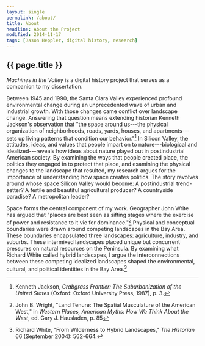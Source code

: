 ```yaml
---
layout: single
permalink: /about/
title: About
headline: About the Project
modified: 2014-11-17
tags: [Jason Heppler, digital history, research]
---
```


## {{ page.title }}

*Machines in the Valley* is a digital history project that serves as a
companion to my dissertation.

Between 1945 and 1990, the Santa Clara Valley experienced profound 
environmental change during an unprecedented wave of urban and 
industrial growth. With those changes came conflict over landscape 
change. Answering that question means extending historian Kenneth 
Jackson's observation that "the space around us---the physical 
organization of neighborhoods, roads, yards, houses, and 
apartments---sets up living patterns that condition our behavior."[^3] In 
Silicon Valley, the attitudes, ideas, and values that people impart on 
to nature---biological and idealized---reveals how ideas about nature 
played out in postindustrial American society. By examining the ways 
that people created place, the politics they engaged in to protect that 
place, and examining the physical changes to the landscape that 
resulted, my research argues for the importance of understanding how 
space creates politics. The story revolves around whose space Silicon 
Valley would become: A postindustrial trend-setter? A fertile and 
beautiful agricultural producer? A countryside paradise? A metropolitan 
leader?

Space forms the central component of my work. Geographer John Write has 
argued that "places are best seen as sifting stages where the exercise 
of power and resistance to it vie for dominance."[^1] Physical and 
conceptual boundaries were drawn around competing landscapes in the Bay 
Area. These boundaries encapsulated three landscapes: agriculture, 
industry, and suburbs. These intermixed landscapes placed unique but 
concurrent pressures on natural resources on the Peninsula. By examining 
what Richard White called hybrid landscapes, I argue the 
interconnections between these competing idealized landscapes shaped the 
environmental, cultural, and political identities in the Bay Area.[^2]

[^3]: Kenneth Jackson, *Crabgrass Frontier: The Suburbanization of the United States* (Oxford: Oxford University Press, 1987), p. 3.  

[^1]: John B. Wright, "Land Tenure: The Spatial Musculature of the American West," in *Western Places, American Myths: How We Think About the West*, ed. Gary J. Hausladen, p. 85 

[^2]: Richard White, "From Wilderness to Hybrid Landscapes," *The Historian* 66 (September 2004): 562-664.
